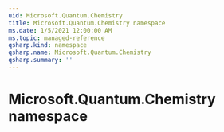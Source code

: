 ```yaml
---
uid: Microsoft.Quantum.Chemistry
title: Microsoft.Quantum.Chemistry namespace
ms.date: 1/5/2021 12:00:00 AM
ms.topic: managed-reference
qsharp.kind: namespace
qsharp.name: Microsoft.Quantum.Chemistry
qsharp.summary: ''
---
```


# Microsoft.Quantum.Chemistry namespace




